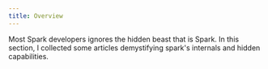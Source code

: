 ```yaml
---
title: Overview
---
```


Most Spark developers ignores the hidden beast that is Spark. In this section, I collected some articles demystifying 
spark's internals and hidden capabilities.